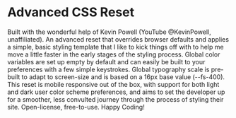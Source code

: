 # Advanced CSS Reset

Built with the wonderful help of Kevin Powell (YouTube @KevinPowell, unaffiliated). An advanced reset that overrides browser defaults and applies a simple, basic styling template that I like to kick things off with to help me move a little faster in the early stages of the styling process. Global color variables are set up empty by default and can easily be built to your preferences with a few simple keystrokes. Global typography scale is pre-built to adapt to screen-size and is based on a 16px base value (--fs-400). This reset is mobile responsive out of the box, with support for both light and dark user color scheme preferences, and aims to set the developer up for a smoother, less convulted journey through the process of styling their site. Open-license, free-to-use. Happy Coding!
